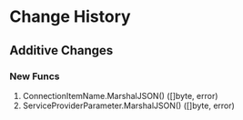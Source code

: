 # Change History

## Additive Changes

### New Funcs

1. ConnectionItemName.MarshalJSON() ([]byte, error)
1. ServiceProviderParameter.MarshalJSON() ([]byte, error)
